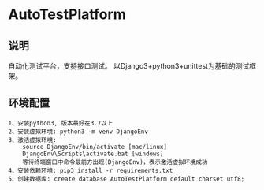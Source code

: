 # AutoTestPlatform

## 说明

自动化测试平台，支持接口测试。
以Django3+python3+unittest为基础的测试框架。

## 环境配置

    1、安装python3, 版本最好在3.7以上
    2、安装虚拟环境: python3 -m venv DjangoEnv
    3、激活虚拟环境: 
        source DjangoEnv/bin/activate [mac/linux]
        DjangoEnv\Scripts\activate.bat [windows]
        等待终端窗口中命令最前方出现(DjangoEnv)，表示激活虚拟环境成功
    4、安装依赖环境: pip3 install -r requirements.txt
    5、创建数据库: create database AutoTestPlatform default charset utf8;

